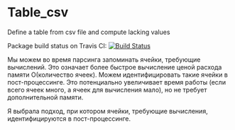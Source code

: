 # Table_csv
Define a table from csv file and compute lacking values

Package build status on Travis CI: [![Build Status](https://travis-ci.org/AnnaStepakova/Table_csv.png?branch=main)](https://travis-ci.org/AnnaStepakova/Table_csv)

Мы можем во время парсинга запоминать ячейки, требующие вычислений.
Это означает более быстрое вычисление ценой расхода памяти O(количество ячеек).
Можем идентифицировать такие ячейки в пост-процессинге. Это потенциально увеличивает
время работы (если всего ячеек много, а ячеек для вычисления мало), но не требует
дополнительной памяти.

Я выбрала подход, при котором ячейки, требующие вычисления, идентифицируются в пост-процессинге.
